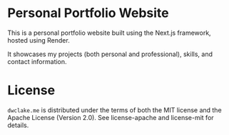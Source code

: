 # Personal Portfolio Website

This is a personal portfolio website built using the Next.js framework, hosted using Render. 

It showcases my projects (both personal and professional), skills, and contact information.

# License
`dwclake.me` is distributed under the terms of both the MIT license and the Apache License (Version 2.0). See license-apache and license-mit for details.
